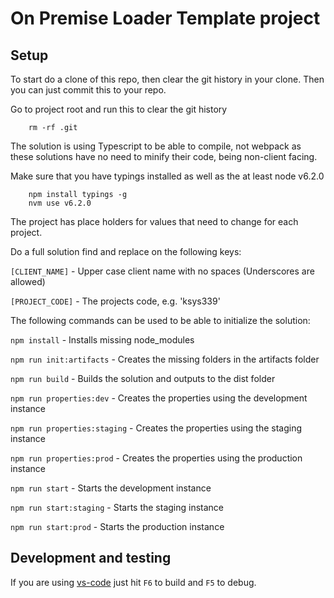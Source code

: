 # On Premise Loader Template project

## Setup
To start do a clone of this repo, then clear the git history in your clone. Then you can just commit this to your repo.

Go to project root and run this to clear the git history

```
	rm -rf .git
```

The solution is using Typescript to be able to compile, not webpack as these solutions have no need to minify their code, being non-client facing.

Make sure that you have typings installed as well as the at least node v6.2.0

```
	npm install typings -g 
	nvm use v6.2.0
```	

The project has place holders for values that need to change for each project.

Do a full solution find and replace on the following keys:

`[CLIENT_NAME]` - Upper case client name with no spaces (Underscores are allowed)

`[PROJECT_CODE]` - The projects code, e.g. 'ksys339'

The following commands can be used to be able to initialize the solution:

`npm install` - Installs missing node_modules

`npm run init:artifacts` - Creates the missing folders in the artifacts folder

`npm run build` - Builds the solution and outputs to the dist folder

`npm run properties:dev` - Creates the properties using the development instance

`npm run properties:staging` - Creates the properties using the staging instance

`npm run properties:prod` - Creates the properties using the production instance

`npm run start` - Starts the development instance

`npm run start:staging` - Starts the staging instance

`npm run start:prod` - Starts the production instance

## Development and testing

If you are using [vs-code](https://code.visualstudio.com/) just hit `F6` to build and `F5` to debug.
  